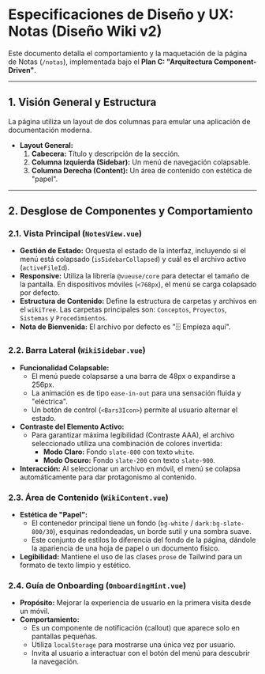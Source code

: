 # Especificaciones de Diseño y UX: Notas (Diseño Wiki v2)

Este documento detalla el comportamiento y la maquetación de la página de Notas (`/notas`), implementada bajo el **Plan C: "Arquitectura Component-Driven"**.

---

## 1. Visión General y Estructura

La página utiliza un layout de dos columnas para emular una aplicación de documentación moderna.

- **Layout General:**
  1.  **Cabecera:** Título y descripción de la sección.
  2.  **Columna Izquierda (Sidebar):** Un menú de navegación colapsable.
  3.  **Columna Derecha (Content):** Un área de contenido con estética de "papel".

---

## 2. Desglose de Componentes y Comportamiento

### 2.1. Vista Principal (`NotesView.vue`)

- **Gestión de Estado:** Orquesta el estado de la interfaz, incluyendo si el menú está colapsado (`isSidebarCollapsed`) y cuál es el archivo activo (`activeFileId`).
- **Responsive:** Utiliza la librería `@vueuse/core` para detectar el tamaño de la pantalla. En dispositivos móviles (`<768px`), el menú se carga colapsado por defecto.
- **Estructura de Contenido:** Define la estructura de carpetas y archivos en el `wikiTree`. Las carpetas principales son: `Conceptos`, `Proyectos`, `Sistemas` y `Procedimientos`.
- **Nota de Bienvenida:** El archivo por defecto es "🗄️ Empieza aquí".

### 2.2. Barra Lateral (`WikiSidebar.vue`)

- **Funcionalidad Colapsable:**
  - El menú puede colapsarse a una barra de 48px o expandirse a 256px.
  - La animación es de tipo `ease-in-out` para una sensación fluida y "eléctrica".
  - Un botón de control (`<Bars3Icon>`) permite al usuario alternar el estado.
- **Contraste del Elemento Activo:**
  - Para garantizar máxima legibilidad (Contraste AAA), el archivo seleccionado utiliza una combinación de colores invertida:
    - **Modo Claro:** Fondo `slate-800` con texto `white`.
    - **Modo Oscuro:** Fondo `slate-200` con texto `slate-900`.
- **Interacción:** Al seleccionar un archivo en móvil, el menú se colapsa automáticamente para dar protagonismo al contenido.

### 2.3. Área de Contenido (`WikiContent.vue`)

- **Estética de "Papel":**
  - El contenedor principal tiene un fondo (`bg-white` / `dark:bg-slate-800/30`), esquinas redondeadas, un borde sutil y una sombra suave.
  - Este conjunto de estilos lo diferencia del fondo de la página, dándole la apariencia de una hoja de papel o un documento físico.
- **Legibilidad:** Mantiene el uso de las clases `prose` de Tailwind para un formato de texto limpio y estético.

### 2.4. Guía de Onboarding (`OnboardingHint.vue`)

- **Propósito:** Mejorar la experiencia de usuario en la primera visita desde un móvil.
- **Comportamiento:**
  - Es un componente de notificación (callout) que aparece solo en pantallas pequeñas.
  - Utiliza `localStorage` para mostrarse una única vez por usuario.
  - Invita al usuario a interactuar con el botón del menú para descubrir la navegación.
